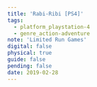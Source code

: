 ```yaml
---
title: 'Rabi-Ribi [PS4]'
tags:
  - platform_playstation-4
  - genre_action-adventure
note: 'Limited Run Games'
digital: false
physical: true
guide: false
pending: false
date: 2019-02-28
---
```

